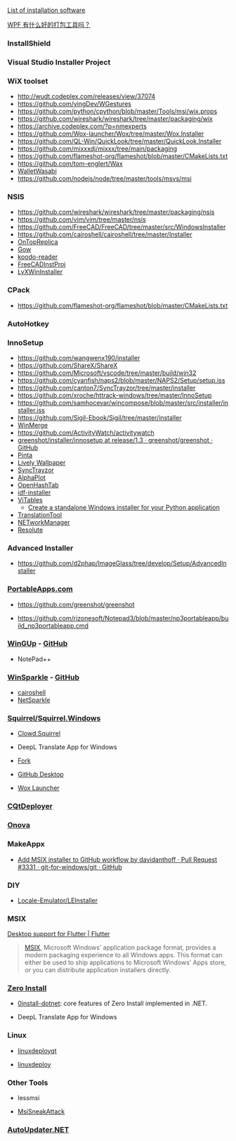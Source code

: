 [List of installation software](https://link.zhihu.com/?target=https%3A//en.wikipedia.org/wiki/List_of_installation_software)

[WPF 有什么好的打包工具吗？](https://www.zhihu.com/question/57741522)

### InstallShield

### Visual Studio Installer Project

### WiX toolset

- http://wudt.codeplex.com/releases/view/37074
- https://github.com/yingDev/WGestures
- https://github.com/python/cpython/blob/master/Tools/msi/wix.props
- https://github.com/wireshark/wireshark/tree/master/packaging/wix
- https://archive.codeplex.com/?p=nmexperts
- https://github.com/Wox-launcher/Wox/tree/master/Wox.Installer
- https://github.com/QL-Win/QuickLook/tree/master/QuickLook.Installer
- https://github.com/mixxxdj/mixxx/tree/main/packaging
- https://github.com/flameshot-org/flameshot/blob/master/CMakeLists.txt
- https://github.com/tom-englert/Wax
- [WalletWasabi](https://github.com/zkSNACKs/WalletWasabi)
- https://github.com/nodejs/node/tree/master/tools/msvs/msi

### NSIS

- https://github.com/wireshark/wireshark/tree/master/packaging/nsis
- https://github.com/vim/vim/tree/master/nsis
- https://github.com/FreeCAD/FreeCAD/tree/master/src/WindowsInstaller
- https://github.com/cairoshell/cairoshell/tree/master/Installer
- [OnTopReplica](https://github.com/LorenzCK/OnTopReplica)
- [Gow](https://github.com/bmatzelle/gow)
- [koodo-reader](https://github.com/troyeguo/koodo-reader)
- [FreeCADInstProj](https://github.com/donovaly/FreeCADInstProj)
- [LyXWinInstaller](https://github.com/donovaly/LyXWinInstaller)

### CPack

- https://github.com/flameshot-org/flameshot/blob/master/CMakeLists.txt

### AutoHotkey

### InnoSetup

- https://github.com/wangwenx190/installer
- https://github.com/ShareX/ShareX
- https://github.com/Microsoft/vscode/tree/master/build/win32
- https://github.com/cyanfish/naps2/blob/master/NAPS2/Setup/setup.iss
- https://github.com/canton7/SyncTrayzor/tree/master/installer
- https://github.com/xroche/httrack-windows/tree/master/InnoSetup
- https://github.com/samhocevar/wincompose/blob/master/src/installer/installer.iss
- https://github.com/Sigil-Ebook/Sigil/tree/master/installer
- [WinMerge](https://github.com/WinMerge/winmerge/tree/master/Installer)
- https://github.com/ActivityWatch/activitywatch
- [greenshot/installer/innosetup at release/1.3 · greenshot/greenshot · GitHub](https://github.com/greenshot/greenshot/tree/release/1.3/installer/innosetup)
- [Pinta](https://github.com/PintaProject/Pinta/blob/master/installer/windows/installer.iss)
- [Lively Wallpaper](https://github.com/rocksdanister/lively)
- [SyncTrayzor](https://github.com/canton7/SyncTrayzor)
- [AlphaPlot](https://github.com/narunlifescience/AlphaPlot)
- [OpenHashTab](https://github.com/namazso/OpenHashTab)
- [idf-installer](https://github.com/espressif/idf-installer)
- [ViTables](https://github.com/uvemas/ViTables/blob/master/doc/develop.rst)
  - [Create a standalone Windows installer for your Python application](https://cyrille.rossant.net/create-a-standalone-windows-installer-for-your-python-application/)
- [TranslationTool](https://github.com/Kybs0/TranslationTool)
- [NETworkManager](https://github.com/BornToBeRoot/NETworkManager)
- [Resolute](https://github.com/rizonesoft/Resolute)

### Advanced Installer

- https://github.com/d2phap/ImageGlass/tree/develop/Setup/AdvancedInstaller

### [PortableApps.com](http://portableapps.com/apps/development/portableapps.com_installer)

- https://github.com/greenshot/greenshot

- https://github.com/rizonesoft/Notepad3/blob/master/np3portableapp/build_np3portableapp.cmd

### [WinGUp](https://wingup.org/) - [GitHub](https://github.com/gup4win/wingup)

- NotePad++

### [WinSparkle](https://winsparkle.org/) - [GitHub](https://github.com/vslavik/winsparkle)

- [cairoshell](https://github.com/cairoshell/cairoshell/tree/master/Dependencies/WinSparkle)
- [NetSparkle](https://github.com/NetSparkleUpdater/NetSparkle)

### [Squirrel/Squirrel.Windows](https://github.com/Squirrel/Squirrel.Windows)

- [Clowd.Squirrel](https://github.com/clowd/Clowd.Squirrel)

- DeepL Translate App for Windows

- [Fork](https://fork.dev/)

- [GitHub Desktop](https://desktop.github.com/)

- [Wox Launcher](https://github.com/Wox-launcher/Wox)

### [CQtDeployer](https://github.com/QuasarApp/CQtDeployer)

### [Onova](https://github.com/Tyrrrz/Onova)

### MakeAppx

- [Add MSIX installer to GitHub workflow by davidanthoff · Pull Request #3331 · git-for-windows/git · GitHub](https://github.com/git-for-windows/git/pull/3331/files)

### DIY

- [Locale-Emulator/LEInstaller](https://github.com/xupefei/Locale-Emulator/tree/master/LEInstaller)

### MSIX

[Desktop support for Flutter | Flutter](https://docs.flutter.dev/desktop)

> [MSIX](https://docs.microsoft.com/en-us/windows/msix/overview), Microsoft Windows’ application package format,
> provides a modern packaging experience to all Windows apps.
> This format can either be used to ship applications
> to Microsoft Windows’ Apps store, or you can
> distribute application installers directly.

### [Zero Install](https://0install.net/)

- [0install-dotnet](https://github.com/0install/0install-dotnet): core features of Zero Install implemented in .NET.

- DeepL Translate App for Windows

### Linux

- [linuxdeployqt](https://github.com/probonopd/linuxdeployqt)

- [linuxdeploy](https://github.com/linuxdeploy/linuxdeploy)

### Other Tools

- lessmsi

- [MsiSneakAttack](https://github.com/Redth/MsiSneakAttack)

### [AutoUpdater.NET](https://github.com/ravibpatel/AutoUpdater.NET)
